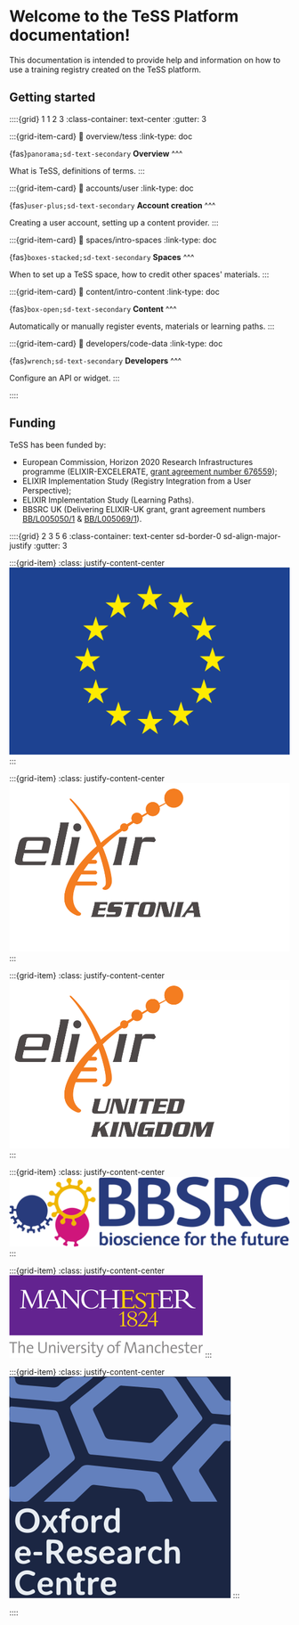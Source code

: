 # Welcome to the TeSS Platform documentation!

This documentation is intended to provide help and information on how to use a training registry created on the TeSS platform.

## Getting started

::::{grid} 1 1 2 3
:class-container: text-center
:gutter: 3

:::{grid-item-card}
:link: overview/tess
:link-type: doc

{fas}`panorama;sd-text-secondary` **Overview**
^^^

What is TeSS, definitions of terms.
:::

:::{grid-item-card}
:link: accounts/user
:link-type: doc

{fas}`user-plus;sd-text-secondary` **Account creation**
^^^

Creating a user account, setting up a content provider.
:::

:::{grid-item-card}
:link: spaces/intro-spaces
:link-type: doc

{fas}`boxes-stacked;sd-text-secondary` **Spaces**
^^^

When to set up a TeSS space, how to credit other spaces' materials.
:::

:::{grid-item-card}
:link: content/intro-content
:link-type: doc

{fas}`box-open;sd-text-secondary` **Content**
^^^

Automatically or manually register events, materials or learning paths.
:::

:::{grid-item-card}
:link: developers/code-data
:link-type: doc

{fas}`wrench;sd-text-secondary` **Developers**
^^^

Configure an API or widget.
:::


::::

## Funding

TeSS has been funded by:

- European Commission, Horizon 2020 Research Infrastructures programme (ELIXIR-EXCELERATE, [grant agreement number 676559](https://cordis.europa.eu/project/rcn/198519_en.html));
- ELIXIR Implementation Study (Registry Integration from a User Perspective);
- ELIXIR Implementation Study (Learning Paths).
- BBSRC UK (Delivering ELIXIR-UK grant, grant agreement numbers [BB/L005050/1](https://bbsrc.ukri.org/research/grants/grants/AwardDetails.aspx?FundingReference=BB/L005050/1) & [BB/L005069/1](https://bbsrc.ukri.org/research/grants-search/AwardDetails/?FundingReference=BB/L005069/1)).


::::{grid} 2 3 5 6
:class-container: text-center sd-border-0 sd-align-major-justify
:gutter: 3

:::{grid-item}
:class: justify-content-center
![European Union flag](images/funding/eu-flag.svg)
:::

:::{grid-item}
:class: justify-content-center
[![ELIXIR Estonia logo](images/funding/elixir-ee.svg)](https://elixir.ut.ee/)
:::

:::{grid-item}
:class: justify-content-center
[![ELIXIR United Kingdom logo](images/funding/elixir-uk.svg)](http://elixir-uk.org/)
:::

:::{grid-item}
:class: justify-content-center
[![BBSRC logo](images/funding/bbsrc.svg)](http://www.bbsrc.ac.uk/research/grants/grants/AwardDetails.aspx?FundingReference=BB/L005050/1)  
:::

:::{grid-item}
:class: justify-content-center
[![The University of Manchester logo](images/funding/uom.svg)](http://www.manchester.ac.uk/)
:::

:::{grid-item}
:class: justify-content-center
[![Oxford eResearcg Centre logo](images/funding/oerc.svg)](http://www.oerc.ox.ac.uk/) 
:::

::::